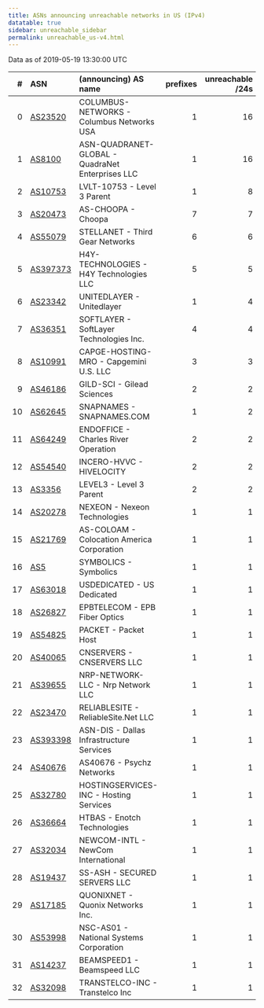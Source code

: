 ```yaml
---
title: ASNs announcing unreachable networks in US (IPv4)
datatable: true
sidebar: unreachable_sidebar
permalink: unreachable_us-v4.html
---
```


Data as of 2019-05-19 13:30:00 UTC


<div class="datatable-begin"></div>

|   # | ASN                                      | (announcing) AS name                             |   prefixes |   unreachable /24s |
|----:|:-----------------------------------------|:-------------------------------------------------|-----------:|-------------------:|
|   0 | [AS23520](unreachable_AS23520-v4.html)   | COLUMBUS-NETWORKS - Columbus Networks USA        |          1 |                 16 |
|   1 | [AS8100](unreachable_AS8100-v4.html)     | ASN-QUADRANET-GLOBAL - QuadraNet Enterprises LLC |          1 |                 16 |
|   2 | [AS10753](unreachable_AS10753-v4.html)   | LVLT-10753 - Level 3 Parent                      |          1 |                  8 |
|   3 | [AS20473](unreachable_AS20473-v4.html)   | AS-CHOOPA - Choopa                               |          7 |                  7 |
|   4 | [AS55079](unreachable_AS55079-v4.html)   | STELLANET - Third Gear Networks                  |          6 |                  6 |
|   5 | [AS397373](unreachable_AS397373-v4.html) | H4Y-TECHNOLOGIES - H4Y Technologies LLC          |          5 |                  5 |
|   6 | [AS23342](unreachable_AS23342-v4.html)   | UNITEDLAYER - Unitedlayer                        |          1 |                  4 |
|   7 | [AS36351](unreachable_AS36351-v4.html)   | SOFTLAYER - SoftLayer Technologies Inc.          |          4 |                  4 |
|   8 | [AS10991](unreachable_AS10991-v4.html)   | CAPGE-HOSTING-MRO - Capgemini U.S. LLC           |          3 |                  3 |
|   9 | [AS46186](unreachable_AS46186-v4.html)   | GILD-SCI - Gilead Sciences                       |          2 |                  2 |
|  10 | [AS62645](unreachable_AS62645-v4.html)   | SNAPNAMES - SNAPNAMES.COM                        |          1 |                  2 |
|  11 | [AS64249](unreachable_AS64249-v4.html)   | ENDOFFICE - Charles River Operation              |          2 |                  2 |
|  12 | [AS54540](unreachable_AS54540-v4.html)   | INCERO-HVVC - HIVELOCITY                         |          2 |                  2 |
|  13 | [AS3356](unreachable_AS3356-v4.html)     | LEVEL3 - Level 3 Parent                          |          2 |                  2 |
|  14 | [AS20278](unreachable_AS20278-v4.html)   | NEXEON - Nexeon Technologies                     |          1 |                  1 |
|  15 | [AS21769](unreachable_AS21769-v4.html)   | AS-COLOAM - Colocation America Corporation       |          1 |                  1 |
|  16 | [AS5](unreachable_AS5-v4.html)           | SYMBOLICS - Symbolics                            |          1 |                  1 |
|  17 | [AS63018](unreachable_AS63018-v4.html)   | USDEDICATED - US Dedicated                       |          1 |                  1 |
|  18 | [AS26827](unreachable_AS26827-v4.html)   | EPBTELECOM - EPB Fiber Optics                    |          1 |                  1 |
|  19 | [AS54825](unreachable_AS54825-v4.html)   | PACKET - Packet Host                             |          1 |                  1 |
|  20 | [AS40065](unreachable_AS40065-v4.html)   | CNSERVERS - CNSERVERS LLC                        |          1 |                  1 |
|  21 | [AS39655](unreachable_AS39655-v4.html)   | NRP-NETWORK-LLC - Nrp Network LLC                |          1 |                  1 |
|  22 | [AS23470](unreachable_AS23470-v4.html)   | RELIABLESITE - ReliableSite.Net LLC              |          1 |                  1 |
|  23 | [AS393398](unreachable_AS393398-v4.html) | ASN-DIS - Dallas Infrastructure Services         |          1 |                  1 |
|  24 | [AS40676](unreachable_AS40676-v4.html)   | AS40676 - Psychz Networks                        |          1 |                  1 |
|  25 | [AS32780](unreachable_AS32780-v4.html)   | HOSTINGSERVICES-INC - Hosting Services           |          1 |                  1 |
|  26 | [AS36664](unreachable_AS36664-v4.html)   | HTBAS - Enotch Technologies                      |          1 |                  1 |
|  27 | [AS32034](unreachable_AS32034-v4.html)   | NEWCOM-INTL - NewCom International               |          1 |                  1 |
|  28 | [AS19437](unreachable_AS19437-v4.html)   | SS-ASH - SECURED SERVERS LLC                     |          1 |                  1 |
|  29 | [AS17185](unreachable_AS17185-v4.html)   | QUONIXNET - Quonix Networks Inc.                 |          1 |                  1 |
|  30 | [AS53998](unreachable_AS53998-v4.html)   | NSC-AS01 - National Systems Corporation          |          1 |                  1 |
|  31 | [AS14237](unreachable_AS14237-v4.html)   | BEAMSPEED1 - Beamspeed LLC                       |          1 |                  1 |
|  32 | [AS32098](unreachable_AS32098-v4.html)   | TRANSTELCO-INC - Transtelco Inc                  |          1 |                  1 |

<div class="datatable-end"></div>